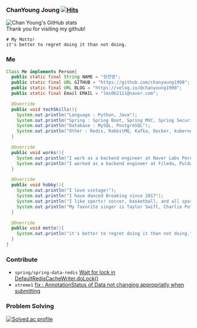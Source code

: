 ### ChanYoung Joung [![Hits](https://hits.seeyoufarm.com/api/count/incr/badge.svg?url=https%3A%2F%2Fgithub.com%2Fchanyoung1998&count_bg=%2379C83D&title_bg=%23555555&icon=&icon_color=%23E7E7E7&title=hits&edge_flat=false)](https://hits.seeyoufarm.com)
![Chan Young's GitHub stats](https://github-readme-stats.vercel.app/api?username=chanyoung1998&show_icons=true&theme=dark&count_private=true)  
Thank you for visiting my github!
```
# My Motto!
it's better to regret doing it than not doing.
```

### Me
```java
Class Me implements Person{
  public static final String NAME = "정찬영";
  public static final URL GITHUB = "https://github.com/chanyoung1998";
  public static final URL BLOG = "https://velog.io/@chanyoung1998";
  public static final Email EMAIL = "lms062111@naver.com";

  @Override
  public void techSkills(){
    System.out.println("Language : Python, Java");
    System.out.println("Spring : Spring Boot, Spring MVC, Spring Security, Spring Data JPA, Spring Data Redis, Spring Batch");
    System.out.println("Database : MySQL, PostgreSQL");
    System.out.println("Other : Redis, RabbitMQ, Kafka, Docker, kubernetes);
  }

  @Override
  public void works(){
    System.out.println("I work as a backend engineer at Naver Labs Perception Team");
    System.out.println("I worked as a backend engineer at Filedu, Pulda Mobile Application")
  }

  @Override
  public void hobby(){
    System.out.println("I love vintage!");
    System.out.println("I have danced Breaking since 2017");
    System.out.println("I like sports! soccer, basketball, and all sports with balls!");
    System.out.println("My favorite singer is Taylor Swift, Charlie Puth, Maroon5 !!");
  }

  @Override
  public void motto(){
    System.out.println("it's better to regret doing it than not doing.");
  }
}
```
### Contribute
- `spring/spring-data-redis` [Wait for lock in DefaultRedisCacheWriter.doLock()](https://github.com/spring-projects/spring-data-redis/pull/2879)
- `xtreme1` [fix : AnnotationStatus of Data not changing appropriatly when submitting](https://github.com/xtreme1-io/xtreme1/pull/238)


### Problem Solving

[![Solved.ac profile](http://mazassumnida.wtf/api/v2/generate_badge?boj=lms062111)](https://solved.ac/lms062111)
